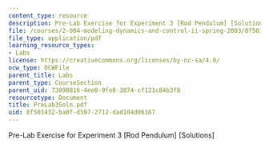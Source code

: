 ```yaml
---
content_type: resource
description: Pre-Lab Exercise for Experiment 3 [Rod Pendulum] [Solutions]
file: /courses/2-004-modeling-dynamics-and-control-ii-spring-2003/8f501432ba0fd5972712dad104d06167_PreLab3Soln.pdf
file_type: application/pdf
learning_resource_types:
- Labs
license: https://creativecommons.org/licenses/by-nc-sa/4.0/
ocw_type: OCWFile
parent_title: Labs
parent_type: CourseSection
parent_uid: 73890816-4ee0-9fe8-3874-cf121c84b3f8
resourcetype: Document
title: PreLab3Soln.pdf
uid: 8f501432-ba0f-d597-2712-dad104d06167
---
```

Pre-Lab Exercise for Experiment 3 [Rod Pendulum] [Solutions]